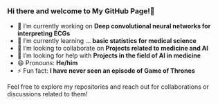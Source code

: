 ### Hi there and welcome to My GitHub Page!👋

- 🔭 I’m currently working on **Deep convolutional neural networks for interpreting ECGs** 
- 🌱 I’m currently learning ... **basic statistics for medical science**
- 👯 I’m looking to collaborate on **Projects related to medicine and AI** 
- 🤔 I’m looking for help with **Projects in the field of AI in medicine**
- 😄 Pronouns: **He/him** 
- ⚡ Fun fact: **I have never seen an episode of Game of Thrones**

Feel free to explore my repositories and reach out for collaborations or discussions related to them!


